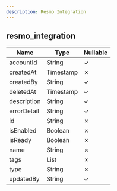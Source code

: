 ```yaml
---
description: Resmo Integration
---
```

resmo_integration
-----------------

| **Name**    | **Type**     | **Nullable** |
| ----------- | ------------ | ------------ |
| accountId   | String       | &check;      |
| createdAt   | Timestamp    | &cross;      |
| createdBy   | String       | &check;      |
| deletedAt   | Timestamp    | &check;      |
| description | String       | &check;      |
| errorDetail | String       | &check;      |
| id          | String       | &cross;      |
| isEnabled   | Boolean      | &cross;      |
| isReady     | Boolean      | &cross;      |
| name        | String       | &cross;      |
| tags        | List<String> | &cross;      |
| type        | String       | &cross;      |
| updatedBy   | String       | &check;      |
